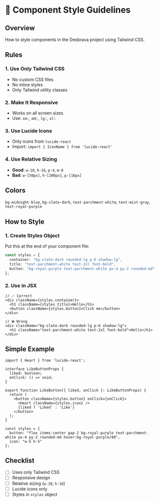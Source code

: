 # 🎨 Component Style Guidelines

## Overview

How to style components in the Desbrava project using Tailwind CSS.

## Rules

### 1. Use Only Tailwind CSS
- No custom CSS files
- No inline styles
- Only Tailwind utility classes

### 2. Make It Responsive
- Works on all screen sizes
- Use: `sm:`, `md:`, `lg:`, `xl:`

### 3. Use Lucide Icons
- Only icons from `lucide-react`
- Import: `import { IconName } from 'lucide-react'`

### 4. Use Relative Sizing
- **Good**: `w-10`, `h-16`, `p-4`, `m-6`
- **Bad**: `w-[50px]`, `h-[200px]`, `p-[16px]`

## Colors
`bg-midnight-blue`, `bg-slate-dark`, `text-parchment-white`, `text-mist-gray`, `text-royal-purple`

## How to Style

### 1. Create Styles Object
Put this at the end of your component file:

```typescript
const styles = {
  container: "bg-slate-dark rounded-lg p-6 shadow-lg",
  title: "text-parchment-white text-2xl font-bold",
  button: "bg-royal-purple text-parchment-white px-4 py-2 rounded-md"
};
```

### 2. Use in JSX
```tsx
// ✅ Correct
<div className={styles.container}>
  <h1 className={styles.title}>Hello</h1>
  <button className={styles.button}>Click me</button>
</div>

// ❌ Wrong
<div className="bg-slate-dark rounded-lg p-6 shadow-lg">
  <h1 className="text-parchment-white text-2xl font-bold">Hello</h1>
</div>
```
## Simple Example

```tsx
import { Heart } from 'lucide-react';

interface LikeButtonProps {
  liked: boolean;
  onClick: () => void;
}

export function LikeButton({ liked, onClick }: LikeButtonProps) {
  return (
    <button className={styles.button} onClick={onClick}>
      <Heart className={styles.icon} />
      {liked ? 'Liked' : 'Like'}
    </button>
  );
}

const styles = {
  button: "flex items-center gap-2 bg-royal-purple text-parchment-white px-4 py-2 rounded-md hover:bg-royal-purple/80",
  icon: "w-5 h-5"
};
```

## Checklist

- [ ] Uses only Tailwind CSS
- [ ] Responsive design
- [ ] Relative sizing (`w-10`, `h-16`)
- [ ] Lucide icons only
- [ ] Styles in `styles` object
